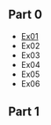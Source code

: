 ## Part 0
- [Ex01](https://github.com/boolYikes/fsopen/blob/main/Part00/ex01)
- Ex02
- Ex03
- Ex04
- Ex05
- Ex06
## Part 1
